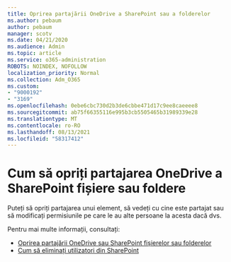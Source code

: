 ```yaml
---
title: Oprirea partajării OneDrive a SharePoint sau a folderelor
ms.author: pebaum
author: pebaum
manager: scotv
ms.date: 04/21/2020
ms.audience: Admin
ms.topic: article
ms.service: o365-administration
ROBOTS: NOINDEX, NOFOLLOW
localization_priority: Normal
ms.collection: Adm_O365
ms.custom:
- "9000192"
- "3169"
ms.openlocfilehash: 0ebe6cbc730d2b3de6cbbe471d17c9ee8caeeee8
ms.sourcegitcommit: ab75f66355116e995b3cb5505465b31989339e28
ms.translationtype: MT
ms.contentlocale: ro-RO
ms.lasthandoff: 08/13/2021
ms.locfileid: "58317412"
---
```

# <a name="how-to-stop-sharing-onedrive-or-sharepoint-files-or-folders"></a>Cum să opriți partajarea OneDrive a SharePoint fișiere sau foldere

Puteți să opriți partajarea unui element, să vedeți cu cine este partajat sau să modificați permisiunile pe care le au alte persoane la acesta dacă dvs.

Pentru mai multe informații, consultați: 

- [Oprirea partajării OneDrive sau SharePoint fișierelor sau folderelor](https://support.office.com/article/stop-sharing-onedrive-or-sharepoint-files-or-folders-or-change-permissions-0a36470f-d7fe-40a0-bd74-0ac6c1e13323)
- [Cum să eliminați utilizatori din SharePoint](https://docs.microsoft.com/sharepoint/remove-users)